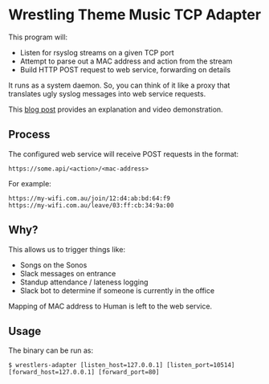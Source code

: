 # Wrestling Theme Music TCP Adapter

This program will:

  - Listen for rsyslog streams on a given TCP port
  - Attempt to parse out a MAC address and action from the stream
  - Build HTTP POST request to web service, forwarding on details

It runs as a system daemon. So, you can think of it like a proxy that translates ugly syslog messages into web service requests.

This [blog post](https://dev.to/buntine/hulkamania-or-how-i-made-our-office-play-personalized-entrance-theme-music) provides an explanation and video demonstration.

## Process

The configured web service will receive POST requests in the format:
```
https://some.api/<action>/<mac-address>
```

For example:
```
https://my-wifi.com.au/join/12:d4:ab:bd:64:f9
https://my-wifi.com.au/leave/03:ff:cb:34:9a:00
```

## Why?

This allows us to trigger things like:

  - Songs on the Sonos
  - Slack messages on entrance
  - Standup attendance / lateness logging
  - Slack bot to determine if someone is currently in the office

Mapping of MAC address to Human is left to the web service.

## Usage

The binary can be run as:
```
$ wrestlers-adapter [listen_host=127.0.0.1] [listen_port=10514] [forward_host=127.0.0.1] [forward_port=80]
```
